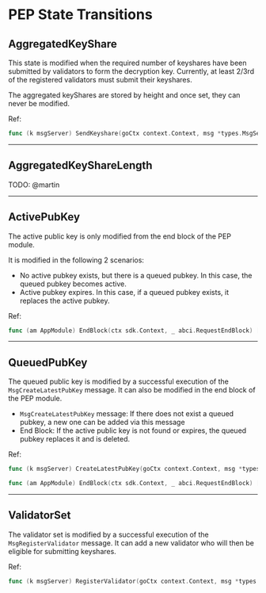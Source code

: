 # PEP State Transitions

## AggregatedKeyShare

This state is modified when the required number of keyshares have been submitted by validators to form the decryption key.
Currently, at least 2/3rd of the registered validators must submit their keyshares.

The aggregated keyShares are stored by height and once set, they can never be modified.

Ref:

```go
func (k msgServer) SendKeyshare(goCtx context.Context, msg *types.MsgSendKeyshare) (*types.MsgSendKeyshareResponse, error)
```

---

## AggregatedKeyShareLength

TODO: @martin

---

## ActivePubKey

The active public key is only modified from the end block of the PEP module.

It is modified in the following 2 scenarios:

- No active pubkey exists, but there is a queued pubkey. In this case, the queued pubkey becomes active.
- Active pubkey expires. In this case, if a queued pubkey exists, it replaces the active pubkey.

Ref:

```go
func (am AppModule) EndBlock(ctx sdk.Context, _ abci.RequestEndBlock) []abci.ValidatorUpdate
```

---

## QueuedPubKey

The queued public key is modified by a successful execution of the `MsgCreateLatestPubKey` message. It can also be modified in the end block of the PEP module.

- `MsgCreateLatestPubKey` message: If there does not exist a queued pubkey, a new one can be added via this message
- End Block: If the active public key is not found or expires, the queued pubkey replaces it and is deleted.

Ref:

```go
func (k msgServer) CreateLatestPubKey(goCtx context.Context, msg *types.MsgCreateLatestPubKey) (*types.MsgCreateLatestPubKeyResponse, error)

func (am AppModule) EndBlock(ctx sdk.Context, _ abci.RequestEndBlock) []abci.ValidatorUpdate
```

---

## ValidatorSet

The validator set is modified by a successful execution of the `MsgRegisterValidator` message. It can add a new validator who will then be eligible for submitting keyshares.

Ref:

```go
func (k msgServer) RegisterValidator(goCtx context.Context, msg *types.MsgRegisterValidator) (*types.MsgRegisterValidatorResponse, error)
```
